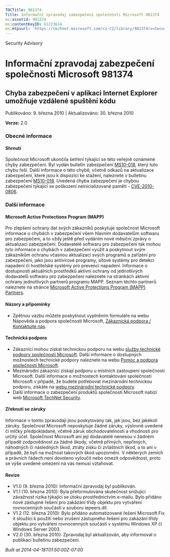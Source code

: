 ```yaml
---
TOCTitle: 981374
Title: Informační zpravodaj zabezpečení společnosti Microsoft 981374
ms:assetid: 981374
ms:contentKeyID: 61223614
ms:mtpsurl: 'https://technet.microsoft.com/cs-CZ/library/981374(v=Security.10)'
---
```


Security Advisory

Informační zpravodaj zabezpečení společnosti Microsoft 981374
=============================================================

Chyba zabezpečení v aplikaci Internet Explorer umožňuje vzdálené spuštění kódu
------------------------------------------------------------------------------

Publikováno: 9. března 2010 | Aktualizováno: 30. března 2010

**Verze:** 2.0

### Obecné informace

#### Shrnutí

Společnost Microsoft ukončila šetření týkající se této veřejně oznámené chyby zabezpečení. Byl vydán bulletin zabezpečení [MS10-018](http://go.microsoft.com/fwlink/?linkid=182969), který tuto chybu řeší. Další informace o této chybě, včetně odkazů na aktualizace zabezpečení, které jsou k dispozici ke stažení, naleznete v bulletinu zabezpečení [MS10-018](http://go.microsoft.com/fwlink/?linkid=182969). Uvedená chyba zabezpečení je chybou zabezpečení týkající se poškození neinicializované paměti - [CVE-2010-0806](http://www.cve.mitre.org/cgi-bin/cvename.cgi?name=cve-2010-0806).

### Další informace

#### Microsoft Active Protections Program (MAPP)

Pro zlepšení ochrany dat svých zákazníků poskytuje společnost Microsoft informace o chybách v zabezpečení všem hlavním dodavatelům softwaru pro zabezpečení, a to vždy ještě před vydáním nové měsíční zprávy o aktualizaci zabezpečení. Dodavatelé softwaru pro zabezpečení tak mohou tyto informace o chybách v zabezpečení využít a poskytnout svým zákazníkům ochranu včasnou aktualizací svých programů a zařízení pro zabezpečení, jako jsou antivirové programy, síťové systémy pro detekci napadení či hostitelské systémy pro prevenci napadení. Informace o dostupnosti aktuálních prostředků aktivní ochrany od jednotlivých dodavatelů softwaru pro zabezpečení naleznete na stránkách aktivní ochrany jednotlivých partnerů programu MAPP. Seznam těchto partnerů naleznete na stránce [Microsoft Active Protections Program (MAPP) Partners](http://www.microsoft.com/security/msrc/mapp/partners.mspx).

#### Názory a připomínky

-   Zpětnou vazbu můžete poskytnout vyplněním formuláře na webu Nápověda a podpora společnosti Microsoft, [Zákaznická podpora / Kontaktujte nás](https://support.microsoft.com/common/survey.aspx?scid=sw;en;1257&amp;showpage=1&amp;ws=technet&amp;sd=tech).

#### Technická podpora

-   Zákazníci mohou získat technickou podporu na webu [služby technické podpory společnosti Microsoft](http://go.microsoft.com/fwlink/?linkid=21131). Další informace o dostupných možnostech technické podpory naleznete na webu [Pomoc a podpora společnosti Microsoft](http://support.microsoft.com/).
-   Mezinárodní zákazníci získají podporu u místních zastoupení společnosti Microsoft. Další informace o možnostech kontaktování společnosti Microsoft v případě, že budete potřebovat mezinárodní technickou podporu, získáte na [webu mezinárodní technické podpory](http://go.microsoft.com/fwlink/?linkid=21155).
-   Další informace o zabezpečení produktů společnosti Microsoft nabízí web [Microsoft TechNet Security](http://go.microsoft.com/fwlink/?linkid=21132).

#### Zřeknutí se záruky

Informace v tomto zpravodaji jsou poskytovány tak, jak jsou, bez jakékoli záruky. Společnost Microsoft neposkytuje žádné záruky, výslovně uvedené či mlčky předpokládané, včetně záruk obchodovatelnosti a vhodnosti pro určitý účel. Společnost Microsoft ani její dodavatelé nenesou v žádném případě zodpovědnost za žádné škody, včetně přímých, nepřímých, náhodných či následných škod, ztráty zisku či zvláštních škod, a to ani v případě, že byli na možnost takových škod upozorněni. V některých zemích a právních řádech není dovoleno vyloučit nebo omezit odpovědnost, proto se výše uvedené omezení na vás nemusí vztahovat.

#### Revize

-   V1.0 (9. března 2010): Informační zpravodaj byl publikován.
-   V1.1 (10. března 2010): Byla přeformulována skutečnost snižující závažnost rizika týkající se útoku prostřednictvím e-mailu. Bylo přidáno nové zástupné řešení pro zakázání třídy objektu pro vytváření rovnocenných součástí v souboru iepeers.dll.
-   V1.2 (12. března 2010): Bylo přidáno automatizované řešení Microsoft Fix it sloužící k použití nebo zrušení zástupného řešení pro zakázání třídy objektu pro vytváření rovnocenných součástí v systému Windows XP či Windows Server 2003.
-   V2.0 (30. března 2010): Zpravodaj byl aktualizován, aby informoval o publikaci bulletinu zabezpečení.

*Built at 2014-04-18T01:50:00Z-07:00*
